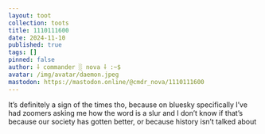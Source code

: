```yaml
---
layout: toot
collection: toots
title: 1110111600
date: 2024-11-10
published: true
tags: []
pinned: false
author: ⸸ commander ░ nova ⸸ :~$
avatar: /img/avatar/daemon.jpeg
mastodon: https://mastodon.online/@cmdr_nova/1110111600
---
```


It’s definitely a sign of the times tho, because on bluesky specifically I’ve had zoomers asking me how the word is a slur and I don’t know if that’s because our society has gotten better, or because history isn’t talked about
